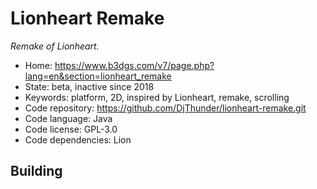 # Lionheart Remake

_Remake of Lionheart._

- Home: https://www.b3dgs.com/v7/page.php?lang=en&section=lionheart_remake
- State: beta, inactive since 2018
- Keywords: platform, 2D, inspired by Lionheart, remake, scrolling
- Code repository: https://github.com/DjThunder/lionheart-remake.git
- Code language: Java
- Code license: GPL-3.0
- Code dependencies: Lion

## Building
